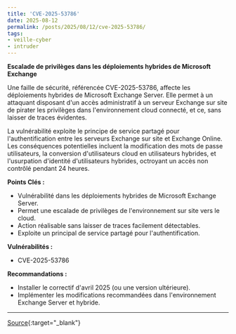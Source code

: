 ```yaml
---
title: 'CVE-2025-53786'
date: 2025-08-12
permalink: /posts/2025/08/12/cve-2025-53786/
tags:
- veille-cyber
- intruder
---
```

**Escalade de privilèges dans les déploiements hybrides de Microsoft Exchange**

Une faille de sécurité, référencée CVE-2025-53786, affecte les déploiements hybrides de Microsoft Exchange Server. Elle permet à un attaquant disposant d'un accès administratif à un serveur Exchange sur site de pirater les privilèges dans l'environnement cloud connecté, et ce, sans laisser de traces évidentes.

La vulnérabilité exploite le principe de service partagé pour l'authentification entre les serveurs Exchange sur site et Exchange Online. Les conséquences potentielles incluent la modification des mots de passe utilisateurs, la conversion d'utilisateurs cloud en utilisateurs hybrides, et l'usurpation d'identité d'utilisateurs hybrides, octroyant un accès non contrôlé pendant 24 heures.

**Points Clés :**

*   Vulnérabilité dans les déploiements hybrides de Microsoft Exchange Server.
*   Permet une escalade de privilèges de l'environnement sur site vers le cloud.
*   Action réalisable sans laisser de traces facilement détectables.
*   Exploite un principal de service partagé pour l'authentification.

**Vulnérabilités :**

*   CVE-2025-53786

**Recommandations :**

*   Installer le correctif d'avril 2025 (ou une version ultérieure).
*   Implémenter les modifications recommandées dans l'environnement Exchange Server et hybride.

---
[Source](https://cvemon.intruder.io/cves/CVE-2025-53786){:target="_blank"}
